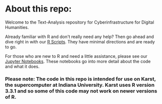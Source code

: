 # About this repo:
Welcome to the Text-Analysis repository for Cyberinfrastructure for Digital Humanities. 

Already familiar with R and don't really need any help? Then go ahead and dive right in with our [R Scripts](https://github.com/cyberdh/Text-Analysis/tree/master/RScripts). They have minimal directions and are ready to go.

For those who are new to R and need a little assistance, please see our [Jupyter Notebooks](https://github.com/cyberdh/Text-Analysis/tree/master/RNotebooks). These notebooks go into more detail about the code and what it does.

### Please note: The code in this repo is intended for use on Karst, the supercomputer at Indiana University. Karst uses R version 3.3.1 and so some of this code may not work on newer versions of R.

